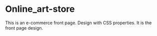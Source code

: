 # Online_art-store
This is an e-commerce front page. Design with CSS properties. It is the front page design.
